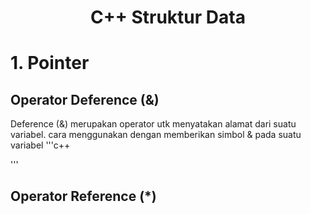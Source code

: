 <div align = "center">
  <h1> C++ Struktur Data </h1>
</div>

# 1. Pointer

## Operator Deference (&)

Deference (&) merupakan operator utk menyatakan alamat dari suatu variabel. cara menggunakan dengan memberikan simbol & pada suatu variabel
'''c++

'''


## Operator Reference (*)
